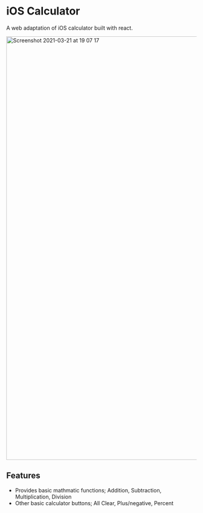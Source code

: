 # iOS Calculator
A web adaptation of iOS calculator built with react.

<img width="1120" alt="Screenshot 2021-03-21 at 19 07 17" src="https://user-images.githubusercontent.com/62843726/111917631-ff5e2280-8a78-11eb-90b1-b7741cb7c14c.png">

## Features

- Provides basic mathmatic functions; Addition, Subtraction, Multiplication, Division
- Other basic calculator buttons; All Clear, Plus/negative, Percent
